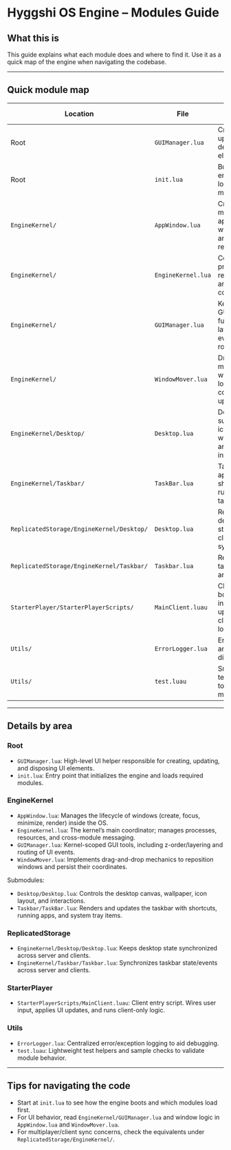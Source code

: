 # Hyggshi OS Engine – Modules Guide

## What this is

This guide explains what each module does and where to find it. Use it as a quick map of the engine when navigating the codebase.

---

## Quick module map

| Location | File | What it does |
| --- | --- | --- |
| Root | `GUIManager.lua` | Creates, updates, and destroys UI elements. |
| Root | `init.lua` | Boots the engine and loads core modules. |
| `EngineKernel/` | `AppWindow.lua` | Creates and manages app windows and their rendering. |
| `EngineKernel/` | `EngineKernel.lua` | Core kernel: processes, resources, and module coordination. |
| `EngineKernel/` | `GUIManager.lua` | Kernel-level GUI functions: layering and event routing. |
| `EngineKernel/` | `WindowMover.lua` | Drag-to-move window logic and coordinate updates. |
| `EngineKernel/Desktop/` | `Desktop.lua` | Desktop surface: icons, wallpaper, and interactions. |
| `EngineKernel/Taskbar/` | `TaskBar.lua` | Taskbar UI: app shortcuts, running tasks, tray. |
| `ReplicatedStorage/EngineKernel/Desktop/` | `Desktop.lua` | Replicated desktop state for client/server sync. |
| `ReplicatedStorage/EngineKernel/Taskbar/` | `Taskbar.lua` | Replicated taskbar state and events. |
| `StarterPlayer/StarterPlayerScripts/` | `MainClient.luau` | Client bootstrap: input, UI updates, client-only logic. |
| `Utils/` | `ErrorLogger.lua` | Error logging and debug diagnostics. |
| `Utils/` | `test.luau` | Small tests/utilities to verify modules. |

---

## Details by area

### Root

- `GUIManager.lua`: High-level UI helper responsible for creating, updating, and disposing UI elements.
- `init.lua`: Entry point that initializes the engine and loads required modules.

### EngineKernel

- `AppWindow.lua`: Manages the lifecycle of windows (create, focus, minimize, render) inside the OS.
- `EngineKernel.lua`: The kernel’s main coordinator; manages processes, resources, and cross-module messaging.
- `GUIManager.lua`: Kernel-scoped GUI tools, including z-order/layering and routing of UI events.
- `WindowMover.lua`: Implements drag-and-drop mechanics to reposition windows and persist their coordinates.

Submodules:

- `Desktop/Desktop.lua`: Controls the desktop canvas, wallpaper, icon layout, and interactions.
- `Taskbar/TaskBar.lua`: Renders and updates the taskbar with shortcuts, running apps, and system tray items.

### ReplicatedStorage

- `EngineKernel/Desktop/Desktop.lua`: Keeps desktop state synchronized across server and clients.
- `EngineKernel/Taskbar/Taskbar.lua`: Synchronizes taskbar state/events across server and clients.

### StarterPlayer

- `StarterPlayerScripts/MainClient.luau`: Client entry script. Wires user input, applies UI updates, and runs client-only logic.

### Utils

- `ErrorLogger.lua`: Centralized error/exception logging to aid debugging.
- `test.luau`: Lightweight test helpers and sample checks to validate module behavior.

---

## Tips for navigating the code

- Start at `init.lua` to see how the engine boots and which modules load first.
- For UI behavior, read `EngineKernel/GUIManager.lua` and window logic in `AppWindow.lua` and `WindowMover.lua`.
- For multiplayer/client sync concerns, check the equivalents under `ReplicatedStorage/EngineKernel/`.